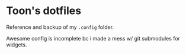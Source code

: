 # Toon's dotfiles

Reference and backup of my `.config` folder.

Awesome config is incomplete bc i made a mess w/ git submodules for widgets.
